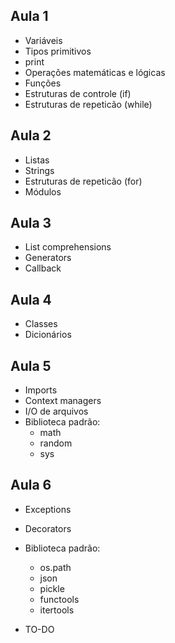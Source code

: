Aula 1
------
- Variáveis
- Tipos primitivos
- print
- Operações matemáticas e lógicas
- Funções
- Estruturas de controle (if)
- Estruturas de repeticão (while)

Aula 2
------
- Listas
- Strings
- Estruturas de repeticão (for)
- Módulos

Aula 3
------
- List comprehensions
- Generators
- Callback

Aula 4
------
- Classes
- Dicionários

Aula 5
------
- Imports
- Context managers
- I/O de arquivos
- Biblioteca padrão:
	- math
	- random
	- sys

Aula 6
------
- Exceptions
- Decorators
- Biblioteca padrão:
	- os.path
	- json
	- pickle
	- functools
	- itertools

- TO-DO